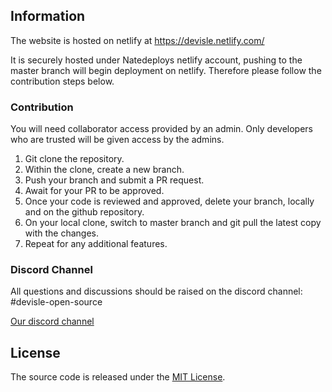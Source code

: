 ## Information

The website is hosted on netlify at https://devisle.netlify.com/

It is securely hosted under Natedeploys netlify account, pushing to the master branch will begin deployment on netlify. Therefore please follow the contribution steps below.

### Contribution

You will need collaborator access provided by an admin. Only developers who are trusted will be given access by the admins.

1. Git clone the repository.
2. Within the clone, create a new branch.
3. Push your branch and submit a PR request.
4. Await for your PR to be approved.
5. Once your code is reviewed and approved, delete your branch, locally and on the github repository.
6. On your local clone, switch to master branch and git pull the latest copy with the changes.
7. Repeat for any additional features.

### Discord Channel

All questions and discussions should be raised on the discord channel: #devisle-open-source

[Our discord channel](https://discord.gg/MSTQKRE)

## License

The source code is released under the [MIT License](https://github.com/devisle/devisle/blob/master/LICENSE).
